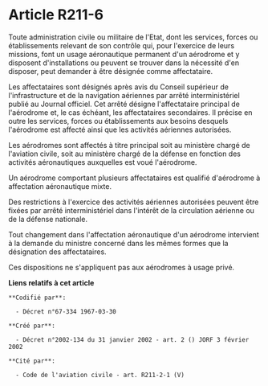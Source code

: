 # Article R211-6

Toute administration civile ou militaire de l'Etat, dont les services, forces ou établissements relevant de son contrôle qui,
pour l'exercice de leurs missions, font un usage aéronautique permanent d'un aérodrome et y disposent d'installations ou
peuvent se trouver dans la nécessité d'en disposer, peut demander à être désignée comme affectataire.

Les affectataires sont désignés après avis du Conseil supérieur de l'infrastructure et de la navigation aériennes par arrêté
interministériel publié au Journal officiel. Cet arrêté désigne l'affectataire principal de l'aérodrome et, le cas échéant,
les affectataires secondaires. Il précise en outre les services, forces ou établissements aux besoins desquels l'aérodrome
est affecté ainsi que les activités aériennes autorisées.

Les aérodromes sont affectés à titre principal soit au ministère chargé de l'aviation civile, soit au ministère chargé de la
défense en fonction des activités aéronautiques auxquelles est voué l'aérodrome.

Un aérodrome comportant plusieurs affectataires est qualifié d'aérodrome à affectation aéronautique mixte.

Des restrictions à l'exercice des activités aériennes autorisées peuvent être fixées par arrêté interministériel dans
l'intérêt de la circulation aérienne ou de la défense nationale.

Tout changement dans l'affectation aéronautique d'un aérodrome intervient à la demande du ministre concerné dans les mêmes
formes que la désignation des affectataires.

Ces dispositions ne s'appliquent pas aux aérodromes à usage privé.

**Liens relatifs à cet article**

	**Codifié par**:

	  - Décret n°67-334 1967-03-30

	**Créé par**:

	  - Décret n°2002-134 du 31 janvier 2002 - art. 2 () JORF 3 février 2002

	**Cité par**:

	  - Code de l'aviation civile - art. R211-2-1 (V)
